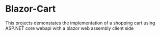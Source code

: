 # Blazor-Cart
This projects demonstates the implementation of  a shopping cart using ASP.NET core webapi with a blazor web assembly client side
